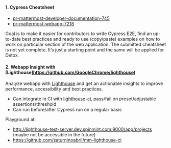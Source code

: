 #### 1. Cypress Cheatsheet
- [pr-mattermost-developer-documentation-745](https://github.com/mattermost/mattermost-developer-documentation/pull/745)
- [pr-mattermost-webapp-7218](https://github.com/mattermost/mattermost-webapp/pull/7218)

Goal is to make it easier for contributors to write Cypress E2E, find an up-to-date best practices and ready to use (copy/paste) examples on how to work on particular section of the web application. The submitted cheatsheet is not yet complete. It’s just a starting point and the same will be applied for Detox.

#### 2. Webapp Insight with [Lighthouse]https://github.com/GoogleChrome/lighthouse)
Analyze webapp with [Lighthouse](https://github.com/GoogleChrome/lighthouse) and get an actionable insights to improve performance, accessibility and best practices.
- Can integrate in CI with [lighthouse-ci](https://github.com/GoogleChrome/lighthouse-ci), pass/fail on preset/adjustable assertions/threshold
- Can run before/after Cypress run on a regular basis

Playground at:
- http://lighthouse-test-server.dev.spinmint.com:9000/app/projects (maybe not be accessible in the future)
- https://github.com/saturninoabril/mm-lighthouse-ci
